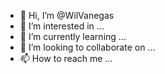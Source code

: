 - 👋 Hi, I’m @WilVanegas
- 👀 I’m interested in ...
- 🌱 I’m currently learning ...
- 💞️ I’m looking to collaborate on ...
- 📫 How to reach me ...

<!---
WilVanegas/WilVanegas is a ✨ special ✨ repository because its `README.md` (this file) appears on your GitHub profile.
You can click the Preview link to take a look at your changes.
--->
